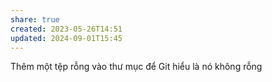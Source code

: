 ```yaml
---
share: true
created: 2023-05-26T14:51
updated: 2024-09-01T15:45
---
```

Thêm một tệp rỗng vào thư mục để Git hiểu là nó không rỗng